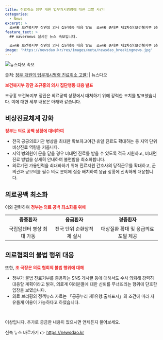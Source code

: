 ```yaml
---
title: 진료취소 정부 개원 업무개시명령에 대한 고발 사건!
categories:
  - News
excerpt: >
  조규홍 보건복지부 장관의 의사 집단행동 대응 발표  조규홍 중대본 제1차장(보건복지부 장관)은 18일 “사전…
feature_text: >
  ## navernews 실시간 뉴스 속보입니다.

  조규홍 보건복지부 장관의 의사 집단행동 대응 발표  조규홍 중대본 제1차장(보건복지부 장관)은 18일 “사전…
image: 'https://newsdao.kr/res/images/meta/newsdao_breakingnews.jpg'
---
```


![뉴스다오 속보](https://newsdao.kr/res/images/meta/newsdao_breakingnews.jpg)

<p>출처: <a href="https://newsdao.kr/4290" rel="dofollow">정부 개원의 업무개시명령 진료취소 고발!</a> | 뉴스다오</p>

<b><span style="color: #ee2323;">보건복지부 장관 조규홍의 의사 집단행동 대응 발표</span></b>

조규홍 보건복지부 장관은 의료공백 상황에서 대처하기 위해 강력한 조치를 발표했습니다. 이에 대한 세부 내용은 아래와 같습니다.

<h2 data-ke-size="size26">비상진료체계 강화</h2>

<b><span style="color: #ee2323;">정부는 의료 공백 상황에 대비하여</span></b>
<ul>
  <li>전국 공공의료기관 병상을 최대한 확보하고야간·휴일 진료도 확대하는 등 지역 단위 비상진료 역량을 키웁니다.</li>
  <li>지역 병의원이 문을 닫을 경우 비대면 진료를 받을 수 있도록 적극 지원하고, 비대면 진료 방법을 상세히 안내하여 불편함을 최소화합니다.</li>
  <li>의료기관 가용인력을 최대화하기 위해 진료지원 간호사의 당직근무를 확대하고, 군 의관과 공보의를 필수 의료 분야에 집중 배치하여 응급 상황에 신속하게 대응합니다.</li>
</ul>

<h2 data-ke-size="size26">의료공백 최소화</h2>
  
이와 관련하여
<b><span style="color: #ee2323;">정부는 의료 공백 최소화를 위해</span></b>
<table>
  <tr>
    <td style="text-align: center; height: 17px;"><b>중증환자</b></td>
    <td style="text-align: center; height: 17px;"><b>응급환자</b></td>
    <td style="text-align: center; height: 17px;"><b>경증환자</b></td>
  </tr>
  <tr>
    <td style="text-align: center; height: 17px;">국립암센터 병상 최대 가동</td>
    <td style="text-align: center; height: 17px;">전국 단위 순환당직제 실시</td>
    <td style="text-align: center; height: 17px;">대상질환 확대 및 응급의료포털 제공</td>
  </tr>
</table>

<h2 data-ke-size="size26">의료협회의 불법 행위 대응</h2>
  
또한, 
<b><span style="color: #ee2323;">조 국장은 의료 협회의 불법 행위에 대해</span></b>
<ul>
  <li>정부가 불법 진료거부를 종용하는 SNS 게시글 등에 대해서도 수사 의뢰해 강력히 대응할 계획이라고 밝혀, 의료계 여러분들에 대한 신뢰를 무너뜨리는 행위에 단호한 입장을 보였습니다.</li>
  <li>의료 브리핑의 정책뉴스 자료는 「공공누리 제1유형:출처표시」의 조건에 따라 자유롭게 이용이 가능하다고 하였습니다.</li>
</ul>

<p data-ke-size="size16">&nbsp;</p>

이상입니다. 추가로 궁금한 내용이 있으시면 언제든지 물어보세요. 

신속 뉴스 바로가기 👉 <a href="https://newsdao.kr" rel="dofollow">https://newsdao.kr</a>



